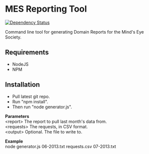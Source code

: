 MES Reporting Tool
==================

[![Dependency Status](https://david-dm.org/ChaosExAnima/MES-Reporting-Tool.svg)](https://david-dm.org/ChaosExAnima/MES-Reporting-Tool)

Command line tool for generating Domain Reports for the Mind's Eye Society.

Requirements
------------
* NodeJS
* NPM

Installation
------------
* Pull latest git repo.
* Run "npm install".
* Then run "node generator.js".

**Parameters**<br>
\<report>	The report to pull last month's data from.<br>
\<requests>	The requests, in CSV format.<br>
\<output>	Optional. The file to write to.<br>

**Example**<br>
node generator.js 06-2013.txt requests.csv 07-2013.txt
